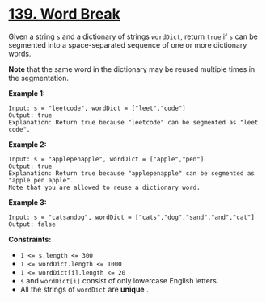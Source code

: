 # [139. Word Break](https://leetcode.com/problems/word-break/description/)

Given a string <code>s</code> and a dictionary of strings <code>wordDict</code>, return <code>true</code> if <code>s</code> can be segmented into a space-separated sequence of one or more dictionary words.

**Note**  that the same word in the dictionary may be reused multiple times in the segmentation.

**Example 1:** 

```
Input: s = "leetcode", wordDict = ["leet","code"]
Output: true
Explanation: Return true because "leetcode" can be segmented as "leet code".
```

**Example 2:** 

```
Input: s = "applepenapple", wordDict = ["apple","pen"]
Output: true
Explanation: Return true because "applepenapple" can be segmented as "apple pen apple".
Note that you are allowed to reuse a dictionary word.
```

**Example 3:** 

```
Input: s = "catsandog", wordDict = ["cats","dog","sand","and","cat"]
Output: false
```

**Constraints:** 

- <code>1 <= s.length <= 300</code>
- <code>1 <= wordDict.length <= 1000</code>
- <code>1 <= wordDict[i].length <= 20</code>
- <code>s</code> and <code>wordDict[i]</code> consist of only lowercase English letters.
- All the strings of <code>wordDict</code> are **unique** .